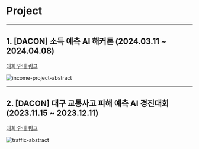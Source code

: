 


# Project

---

## 1. [DACON] 소득 예측 AI 해커톤 (2024.03.11 ~ 2024.04.08)
[대회 안내 링크](https://dacon.io/competitions/official/236230/overview/description)

![income-project-abstract](https://github.com/WooranJo/data-science-endeavors/assets/90170217/6dd3bb74-ac8a-49a5-be62-57741a395bd0)



---

## 2. [DACON] 대구 교통사고 피해 예측 AI 경진대회 (2023.11.15 ~ 2023.12.11)
[대회 안내 링크](https://dacon.io/competitions/official/236193/overview/description)

![traffic-abstract](https://github.com/WooranJo/data-science-endeavors/assets/90170217/4e5b556f-ec56-44cd-881e-8d52bea463e3)

